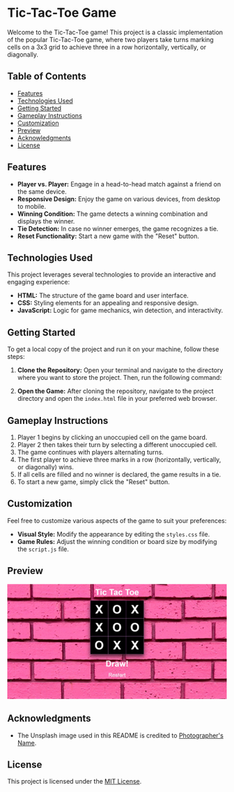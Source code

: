 # Tic-Tac-Toe Game

Welcome to the Tic-Tac-Toe game! This project is a classic implementation of the popular Tic-Tac-Toe game, where two players take turns marking cells on a 3x3 grid to achieve three in a row horizontally, vertically, or diagonally.


## Table of Contents


- [Features](#features)
- [Technologies Used](#technologies-used)
- [Getting Started](#getting-started)
- [Gameplay Instructions](#gameplay-instructions)
- [Customization](#customization)
- [Preview](#preview)
- [Acknowledgments](#acknowledgments)
- [License](#license)



## Features

- **Player vs. Player:** Engage in a head-to-head match against a friend on the same device.
- **Responsive Design:** Enjoy the game on various devices, from desktop to mobile.
- **Winning Condition:** The game detects a winning combination and displays the winner.
- **Tie Detection:** In case no winner emerges, the game recognizes a tie.
- **Reset Functionality:** Start a new game with the "Reset" button.

## Technologies Used

This project leverages several technologies to provide an interactive and engaging experience:

- **HTML:** The structure of the game board and user interface.
- **CSS:** Styling elements for an appealing and responsive design.
- **JavaScript:** Logic for game mechanics, win detection, and interactivity.

## Getting Started

To get a local copy of the project and run it on your machine, follow these steps:

1. **Clone the Repository:** Open your terminal and navigate to the directory where you want to store the project. Then, run the following command:

2. **Open the Game:** After cloning the repository, navigate to the project directory and open the `index.html` file in your preferred web browser.

## Gameplay Instructions

1. Player 1 begins by clicking an unoccupied cell on the game board.
2. Player 2 then takes their turn by selecting a different unoccupied cell.
3. The game continues with players alternating turns.
4. The first player to achieve three marks in a row (horizontally, vertically, or diagonally) wins.
5. If all cells are filled and no winner is declared, the game results in a tie.
6. To start a new game, simply click the "Reset" button.

## Customization

Feel free to customize various aspects of the game to suit your preferences:

- **Visual Style:** Modify the appearance by editing the `styles.css` file.
- **Game Rules:** Adjust the winning condition or board size by modifying the `script.js` file.

## Preview

![Gameplay Screenshot](https://github.com/MasegoLeRoux/Interactive_Website_Project/blob/main/Tic-Tac-Toe-Game/Web%20capture_22-8-2023_213432_127.0.0.1.jpeg)

## Acknowledgments

- The Unsplash image used in this README is credited to [Photographer's Name](link-to-photographer-profile).

## License

This project is licensed under the [MIT License](LICENSE).

